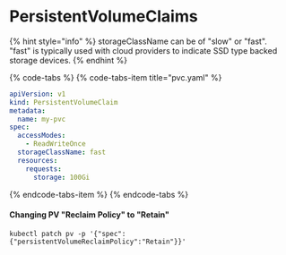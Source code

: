 # PersistentVolumeClaims

{% hint style="info" %}
storageClassName can be of "slow" or "fast".  
"fast" is typically used with cloud providers to indicate SSD type backed storage devices.
{% endhint %}

{% code-tabs %}
{% code-tabs-item title="pvc.yaml" %}
```yaml
apiVersion: v1
kind: PersistentVolumeClaim
metadata:
  name: my-pvc
spec:
  accessModes:
    - ReadWriteOnce
  storageClassName: fast
  resources:
    requests:
      storage: 100Gi

```
{% endcode-tabs-item %}
{% endcode-tabs %}

#### Changing PV "Reclaim Policy" to "Retain"

```text
kubectl patch pv -p '{"spec":{"persistentVolumeReclaimPolicy":"Retain"}}'
```

